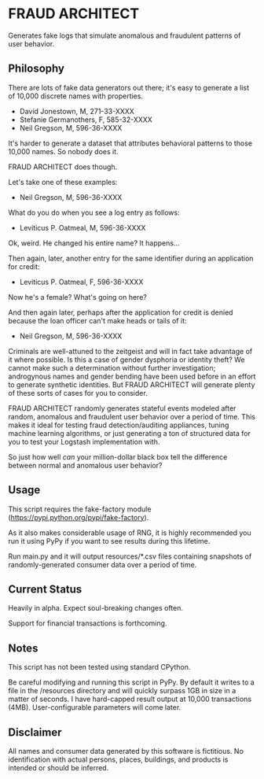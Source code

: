 # FRAUD ARCHITECT
Generates fake logs that simulate anomalous and fraudulent patterns of user behavior.

## Philosophy
There are lots of fake data generators out there; it's easy to generate a list of 10,000 discrete names with properties.

* David Jonestown, M, 271-33-XXXX
* Stefanie Germanothers, F, 585-32-XXXX
* Neil Gregson, M, 596-36-XXXX

It's harder to generate a dataset that attributes behavioral patterns to those 10,000 names. So nobody does it.

FRAUD ARCHITECT does though.

Let's take one of these examples:

* Neil Gregson, M, 596-36-XXXX

What do you do when you see a log entry as follows:

* Leviticus P. Oatmeal, M, 596-36-XXXX

Ok, weird. He changed his entire name? It happens...

Then again, later, another entry for the same identifier during an application for credit:

* Leviticus P. Oatmeal, F, 596-36-XXXX

Now he's a female? What's going on here?

And then again later, perhaps after the application for credit is denied because the loan officer can't make heads or tails of it:

* Neil Gregson, M, 596-36-XXXX

Criminals are well-attuned to the zeitgeist and will in fact take advantage of it where possible. Is this a case of gender dysphoria or identity theft? We cannot make such a determination without further investigation; androgynous names and gender bending have been used before in an effort to generate synthetic identities. But FRAUD ARCHITECT will generate plenty of these sorts of cases for you to consider.

FRAUD ARCHITECT randomly generates stateful events modeled after random, anomalous and fraudulent user behavior over a period of time. This makes it ideal for testing fraud detection/auditing appliances, tuning machine learning algorithms, or just generating a ton of structured data for you to test your Logstash implementation with.

So just how well *can* your million-dollar black box tell the difference between normal and anomalous user behavior?

## Usage
This script requires the fake-factory module (https://pypi.python.org/pypi/fake-factory).

As it also makes considerable usage of RNG, it is highly recommended you run it using PyPy if you want to see results during this lifetime.

Run main.py and it will output resources/*.csv files containing snapshots of randomly-generated consumer data over a period of time.

## Current Status
Heavily in alpha. Expect soul-breaking changes often.

Support for financial transactions is forthcoming.

## Notes
This script has not been tested using standard CPython.

Be careful modifying and running this script in PyPy. By default it writes to a file in the /resources directory and will quickly surpass 1GB in size in a matter of seconds. I have hard-capped result output at 10,000 transactions (4MB). User-configurable parameters will come later.

## Disclaimer
All names and consumer data generated by this software is fictitious. No identification with actual persons, places, buildings, and products is intended or should be inferred.